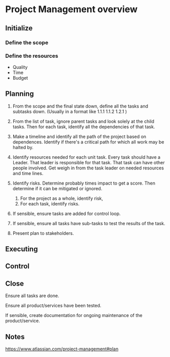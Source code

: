 # Project Management overview 

## Initialize

### Define the scope 

### Define the resources

- Quality
- Time
- Budget

## Planning

1. From the scope and the final state down, define all the tasks and subtasks down. (Usually in a format like 1.1.1 1.1.2 1.2.1 )

2. From the list of task, ignore parent tasks and look solely at the child tasks. Then for each task, identify all the dependencies of that task. 

3. Make a timeline and identify all the path of the project based on dependences. 
    Identify if there's a critical path for which all work may be halted by. 

4. Identify resources needed for each unit task. 
    Every task should have a Leader. That leader is responsible for that task. That task can have other people involved. Get weigh in from the task leader on needed resources and time lines. 

5. Identify risks. 
    Determine probably times impact to get a score. Then determine if it can be mitigated or ignored. 
    1. For the project as a whole, identify risk, 
    2. For each task, identify risks. 

6. If sensible, ensure tasks are added for control loop. 

7. If sensible, ensure all tasks have sub-tasks to test the results of the task. 

8. Present plan to stakeholders. 

## Executing 

## Control 

## Close 

Ensure all tasks are done. 

Ensure all product/services have been tested. 

If sensible, create documentation for ongoing maintenance of the product/service. 

## Notes

https://www.atlassian.com/project-management#plan
